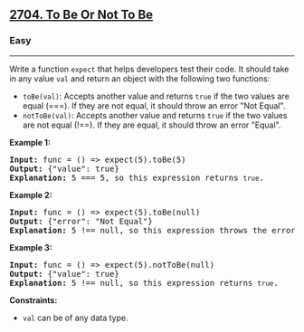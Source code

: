 <h2><a href="https://leetcode.com/problems/to-be-or-not-to-be">2704. To Be Or Not To Be</a></h2><h3>Easy</h3><hr><div>

<p>Write a function <code>expect</code> that helps developers test their code. It should take in any value <code>val</code> and return an object with the following two functions:</p>

<ul>
  <li><code>toBe(val)</code>: Accepts another value and returns <code>true</code> if the two values are equal (===). If they are not equal, it should throw an error "Not Equal".</li>
  <li><code>notToBe(val)</code>: Accepts another value and returns <code>true</code> if the two values are not equal (!==). If they are equal, it should throw an error "Equal".</li>
</ul>

<p><strong>Example 1:</strong></p>

<pre><strong>Input:</strong> func = () =&gt; expect(5).toBe(5)
<strong>Output:</strong> {"value": true}
<strong>Explanation:</strong> 5 === 5, so this expression returns <code>true</code>.
</pre>

<p><strong>Example 2:</strong></p>

<pre><strong>Input:</strong> func = () =&gt; expect(5).toBe(null)
<strong>Output:</strong> {"error": "Not Equal"}
<strong>Explanation:</strong> 5 !== null, so this expression throws the error "Not Equal".
</pre>

<p><strong>Example 3:</strong></p>

<pre><strong>Input:</strong> func = () =&gt; expect(5).notToBe(null)
<strong>Output:</strong> {"value": true}
<strong>Explanation:</strong> 5 !== null, so this expression returns <code>true</code>.
</pre>

<p><strong>Constraints:</strong></p>

<ul>
  <li><code>val</code> can be of any data type.</li>
</ul>
</div>
